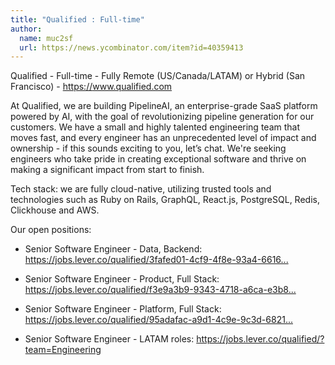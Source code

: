 ```yaml
---
title: "Qualified : Full-time"
author:
  name: muc2sf
  url: https://news.ycombinator.com/item?id=40359413
---
```

Qualified - Full-time - Fully Remote (US&#x2F;Canada&#x2F;LATAM) or Hybrid (San Francisco) - <a href="https:&#x2F;&#x2F;www.qualified.com" rel="nofollow">https:&#x2F;&#x2F;www.qualified.com</a>

At Qualified, we are building PipelineAI, an enterprise-grade SaaS platform powered by AI, with the goal of revolutionizing pipeline generation for our customers. We have a small and highly talented engineering team that moves fast, and every engineer has an unprecedented level of impact and ownership - if this sounds exciting to you, let’s chat. We&#x27;re seeking engineers who take pride in creating exceptional software and thrive on making a significant impact from start to finish.

Tech stack: we are fully cloud-native, utilizing trusted tools and technologies such as Ruby on Rails, GraphQL, React.js, PostgreSQL, Redis, Clickhouse and AWS.

Our open positions:

* Senior Software Engineer - Data, Backend: <a href="https:&#x2F;&#x2F;jobs.lever.co&#x2F;qualified&#x2F;3fafed01-4cf9-4f8e-93a4-66164a4e982e?lever-origin=applied&amp;lever-source%5B%5D=HN" rel="nofollow">https:&#x2F;&#x2F;jobs.lever.co&#x2F;qualified&#x2F;3fafed01-4cf9-4f8e-93a4-6616...</a>

* Senior Software Engineer - Product, Full Stack: <a href="https:&#x2F;&#x2F;jobs.lever.co&#x2F;qualified&#x2F;f3e9a3b9-9343-4718-a6ca-e3b88daab6d1?lever-origin=applied&amp;lever-source%5B%5D=HN" rel="nofollow">https:&#x2F;&#x2F;jobs.lever.co&#x2F;qualified&#x2F;f3e9a3b9-9343-4718-a6ca-e3b8...</a>

* Senior Software Engineer - Platform, Full Stack: <a href="https:&#x2F;&#x2F;jobs.lever.co&#x2F;qualified&#x2F;95adafac-a9d1-4c9e-9c3d-6821d89f2f02?lever-origin=applied&amp;lever-source%5B%5D=HN" rel="nofollow">https:&#x2F;&#x2F;jobs.lever.co&#x2F;qualified&#x2F;95adafac-a9d1-4c9e-9c3d-6821...</a>

* Senior Software Engineer - LATAM roles: <a href="https:&#x2F;&#x2F;jobs.lever.co&#x2F;qualified&#x2F;?team=Engineering" rel="nofollow">https:&#x2F;&#x2F;jobs.lever.co&#x2F;qualified&#x2F;?team=Engineering</a>
